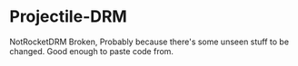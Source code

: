 # Projectile-DRM
NotRocketDRM
Broken, Probably because there's some unseen stuff to be changed.
Good enough to paste code from.
